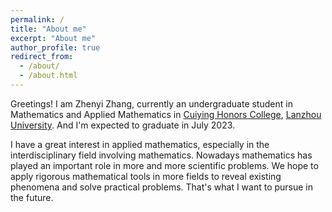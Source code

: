 ```yaml
---
permalink: /
title: "About me"
excerpt: "About me"
author_profile: true
redirect_from: 
  - /about/
  - /about.html
---
```


Greetings! I am Zhenyi Zhang, currently an undergraduate student in Mathematics and Applied Mathematics in [Cuiying Honors College](http://chc.lzu.edu.cn/), [Lanzhou University](https://en.lzu.edu.cn/). And I'm expected to graduate in July 2023.

I have a great interest in applied mathematics, especially in the interdisciplinary field involving mathematics. Nowadays mathematics has played an important role in more and more scientific problems. We hope to apply rigorous mathematical tools in more fields to reveal existing phenomena and solve practical problems. That's what I want to pursue in the future. 
